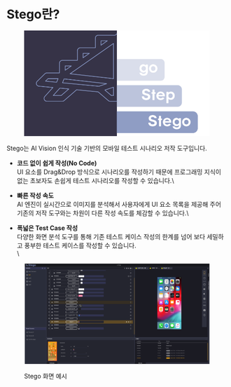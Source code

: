# Stego란?

<figure><img src=".gitbook/assets/image (142).png" alt=""><figcaption></figcaption></figure>

Stego는 AI Vision 인식 기술 기반의 모바일 테스트 시나리오 저작 도구입니다.

* **코드 없이 쉽게 작성(No Code)**\
  UI 요소를 Drag\&Drop 방식으로 시나리오를 작성하기 때문에 프로그래밍 지식이 없는 초보자도 손쉽게 테스트 시나리오를 작성할 수 있습니다.\

* **빠른 작성 속도**\
  AI 엔진이 실시간으로 이미지를 분석해서 사용자에게 UI 요소 목록을 제공해 주어 기존의 저작 도구와는 차원이 다른 작성 속도를 체감할 수 있습니다.\

* **폭넓은 Test Case 작성** \
  다양한 화면 분석 도구를 통해 기존 테스트 케이스 작성의 한계를 넘어 보다 세밀하고 풍부한 테스트 케이스를 작성할 수 있습니다.\
  \


<figure><img src=".gitbook/assets/image (146).png" alt=""><figcaption><p>Stego 화면 예시</p></figcaption></figure>
